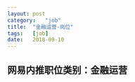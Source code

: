 ```yaml
---
layout:	post
category:	"job"
title:	"金融运营-岗位"
tags:	[job]
date:	2018-09-10
---
```

## 网易内推职位类别：金融运营
